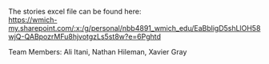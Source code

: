 The stories excel file can be found here:<br>
https://wmich-my.sharepoint.com/:x:/g/personal/nbb4891_wmich_edu/EaBbligD5shLlOH58wjQ-QABpozrMFu8hjvotgzLs5st8w?e=6Pghtd

 <p>Team Members: Ali Itani, Nathan Hileman, Xavier Gray</p>   